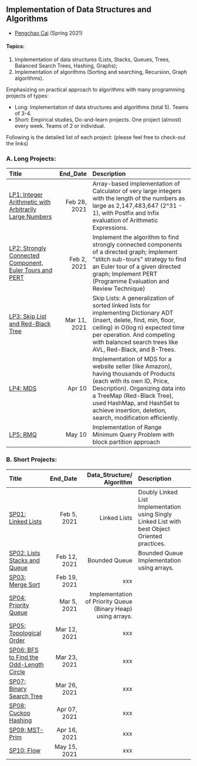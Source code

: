 ## Implementation of Data Structures and Algorithms

- [Pengchao Cai](https://github.com/Pengchao-Cai) 
  (Spring 2021)
  

#### Topics: 
1. Implementation of data structures (Lists, Stacks, Queues, Trees, Balanced Search Trees, Hashing, Graphs); 
2. Implementation of algorithms (Sorting and searching, Recursion, Graph algorithms).

Emphasizing on practical approach to algorithms with many programming projects of types: 
- Long: Implementation of data structures and algorithms (total 5). Teams of 3-4.
- Short: Empirical studies, Do-and-learn projects. One project (almost) every week. Teams of 2 or individual.

Following is the detailed list of each project: 
(please feel free to check-out the links)

### A. Long Projects: 

|     Title      |     End_Date     |  Description  | 
|:---------------|-----------------:|:--------------| 
| [LP1: Integer Arithmetic with Arbitrarily Large Numbers](https://github.com/Pengchao-Cai/LP01-Integer-arithmetic-with-arbitrarily-large-numbers)  | Feb 28, 2021 | Array-based implementation of Calculator of very large integers with the length of the numbers as large as 2,147,483,647 (2^31 - 1), with Postfix and Infix evaluation of Arithmetic Expressions. | 
| [LP2: Strongly Connected Component, Euler Tours and PERT](https://github.com/Pengchao-Cai/LP02-SCC-EulerTours-PERT)  | Feb 2, 2021 | Implement the algorithm to find strongly connected components of a directed graph; Implement "stitch sub-tours" strategy to find an Euler tour of a given directed graph; Implement PERT (Programme Evaluation and Review Technique) | 
| [LP3: Skip List and Red-Black Tree](https://github.com/Pengchao-Cai/LP03-Skip-Lists-and-RBT)  | Mar 11, 2021 | Skip Lists: A generalization of sorted linked lists for implementing Dictionary ADT (insert, delete, find, min, floor, ceiling) in O(log n) expected time per operation. And competing with balanced search trees like AVL, Red-Black, and B-Trees. | 
| [LP4: MDS](https://github.com/Pengchao-Cai/LP04-multi-dimensional-search)  | Apr 10 | Implementation of MDS for a website seller (like Amazon), having thousands of Products (each with its own ID, Price, Description). Organizing data into a TreeMap (Red-Black Tree), used HashMap, and HashSet to achieve insertion, deletion, search, modification efficiently. | 
| [LP5: RMQ](https://github.com/Pengchao-Cai/LP05-Range-Minimum-Query)  | May 10 | Implementation of Range Minimum Query Problem with block partition approach| 
 
 
 ### B. Short Projects: 
 
|     Title      |  End_Date  |  Data_Structure/ Algorithm  |  Description  | 
|:---------------|-----------:|----------------------------:|:--------------| 
| [SP01: Linked Lists](https://github.com/Pengchao-Cai/SP01-Linked-Lists) | Feb 5, 2021 | Linked Lists | Doubly Linked List Implementation using Singly Linked List with best Object Oriented practices. | 
| [SP02: Lists Stacks and Queue](https://github.com/Pengchao-Cai/SP02-BoundedQueue) | Feb 12, 2021 | Bounded Queue | Bounded Queue Implementation using arrays. | 
| [SP03: Merge Sort](https://github.com/Pengchao-Cai/SP03-Merge-Sort) | Feb 19, 2021 | xxx | 
| [SP04: Priority Queue](https://github.com/Pengchao-Cai/SP04-Binary-Heap) | Mar 5, 2021 | Implementation of Priority Queue (Binary Heap) using arrays. | 
| [SP05: Topological Order](https://github.com/Pengchao-Cai/SP05-toposort-dfs) | Mar 12, 2021 | xxx | 
| [SP06: BFS to Find the Odd-Length Circle](https://github.com/Pengchao-Cai/SP06-BFS-output-odd-length-circle) | Mar 23, 2021 | xxx | 
| [SP07: Binary Search Tree](https://github.com/Pengchao-Cai/SP07-Binary-Search-Tree) | Mar 26, 2021 | xxx | 
| [SP08: Cuckoo Hashing](https://github.com/Pengchao-Cai/SP08-cuckoo-hashing) | Apr 07, 2021 | xxx | 
| [SP09: MST-Prim](https://github.com/Pengchao-Cai/SP09-minimum-spanning-tree) | Apr 16, 2021 | xxx | 
| [SP10: Flow](https://github.com/Pengchao-Cai/SP10-Flow) | May 15, 2021 | xxx | 
